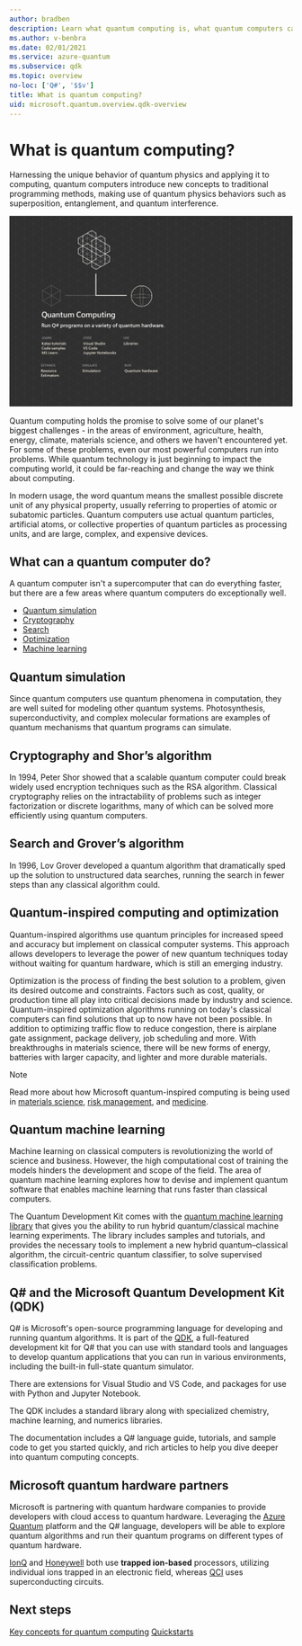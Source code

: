 ```yaml
---
author: bradben
description: Learn what quantum computing is, what quantum computers can do, and how you can learn quantum computing.
ms.author: v-benbra
ms.date: 02/01/2021
ms.service: azure-quantum
ms.subservice: qdk
ms.topic: overview
no-loc: ['Q#', '$$v']
title: What is quantum computing?
uid: microsoft.quantum.overview.qdk-overview
---
```


# What is quantum computing?

Harnessing the unique behavior of quantum physics and applying it to computing, quantum computers introduce new concepts to traditional programming methods, making use of quantum physics behaviors such as superposition, entanglement, and quantum interference.

![alt_text=Infographic presenting quantum computing service under the Azure Quantum service.](./media/quantum-computing-infographic.png)

Quantum computing holds the promise to solve some of our planet's biggest challenges - in the areas of environment, agriculture, health, energy, climate, materials science, and others we haven't encountered yet. For some of these problems, even our most powerful computers run into problems. While quantum technology is just beginning to impact the computing world, it could be far-reaching and change the way we think about computing.

In modern usage, the word quantum means the smallest possible discrete unit of any physical property, usually referring to properties of atomic or subatomic particles. Quantum computers use actual quantum particles, artificial atoms, or collective properties of quantum particles as processing units, and are large, complex, and expensive devices.

## What can a quantum computer do?

A quantum computer isn't a supercomputer that can do everything faster, but there are a few areas where quantum computers do exceptionally well.

- [Quantum simulation](xref:microsoft.quantum.overview.qdk-overview#quantum-simulation)
- [Cryptography](xref:microsoft.quantum.overview.qdk-overview#cryptography-and-shors-algorithm)
- [Search](xref:microsoft.quantum.overview.qdk-overview#search-and-grovers-algorithm)
- [Optimization](xref:microsoft.quantum.overview.qdk-overview#quantum-inspired-computing-and-optimization)
- [Machine learning](xref:microsoft.quantum.overview.qdk-overview#quantum-machine-learning)

## Quantum simulation

Since quantum computers use quantum phenomena in computation, they are well suited for modeling other quantum systems. Photosynthesis, superconductivity, and complex molecular formations are examples of quantum mechanisms that quantum programs can simulate.

## Cryptography and Shor’s algorithm

In 1994, Peter Shor showed that a scalable quantum computer could break widely used encryption techniques such as the RSA algorithm. Classical cryptography relies on the intractability of problems such as integer factorization or discrete logarithms, many of which can be solved more efficiently using quantum computers.

## Search and Grover’s algorithm

In 1996, Lov Grover developed a quantum algorithm that dramatically sped up the solution to unstructured data searches, running the search in fewer steps than any classical algorithm could.

## Quantum-inspired computing and optimization

Quantum-inspired algorithms use quantum principles for increased speed and accuracy but implement on classical computer systems. This approach allows developers to leverage the power of new quantum techniques today without waiting for quantum hardware, which is still an emerging industry.

Optimization is the process of finding the best solution to a problem, given its desired outcome and constraints. Factors such as cost, quality, or production time all play into critical decisions made by industry and science. Quantum-inspired optimization algorithms running on today's classical computers can find solutions that up to now have not been possible. In addition to optimizing traffic flow to reduce congestion, there is airplane gate assignment, package delivery, job scheduling and more. With breakthroughs in materials science, there will be new forms of energy, batteries with larger capacity, and lighter and more durable materials.

> [!NOTE]
> Read more about how Microsoft quantum-inspired computing is being used in [materials science](https://cloudblogs.microsoft.com/quantum/2020/01/21/oti-lumionics-accelerating-materials-design-microsoft-azure-quantum/), [risk management](https://cloudblogs.microsoft.com/quantum/2019/05/22/microsoft-quantum-collaborates-with-willis-towers-watson-to-transform-risk-management-solutions/), and [medicine](https://blogs.microsoft.com/blog/2018/05/18/microsoft-quantum-helps-case-western-reserve-university-advance-mri-research/).

## Quantum machine learning

Machine learning on classical computers is revolutionizing the world of science and business. However, the high computational cost of training the models hinders the development and scope of the field. The area of quantum machine learning explores how to devise and implement quantum software that enables machine learning that runs faster than classical computers.

The Quantum Development Kit comes with the [quantum machine learning library](xref:microsoft.quantum.libraries-machine-learning.overview) that gives you the ability to run hybrid quantum/classical machine learning experiments. The library includes samples and tutorials, and provides the necessary tools to implement a new hybrid quantum–classical algorithm, the circuit-centric quantum classifier, to solve supervised classification problems.

## Q# and the Microsoft Quantum Development Kit (QDK)

Q# is Microsoft's open-source programming language for developing and running quantum algorithms. It is part of the [QDK](xref:microsoft.quantum.get-started-qdk), a full-featured development kit for Q# that you can use with standard tools and languages to develop quantum applications that you can run in various environments, including the built-in full-state quantum simulator.

There are extensions for Visual Studio and VS Code, and packages for use with Python and Jupyter Notebook.

The QDK includes a standard library along with specialized chemistry, machine learning, and numerics libraries.

The documentation includes a Q# language guide, tutorials, and sample code to get you started quickly, and rich articles to help you dive deeper into quantum computing concepts.  

## Microsoft quantum hardware partners

Microsoft is partnering with quantum hardware companies to provide developers with cloud access to quantum hardware. Leveraging the [Azure Quantum](https://azure.microsoft.com/services/quantum/) platform and the Q# language, developers will be able to explore quantum algorithms and run their quantum programs on different types of quantum hardware.

[IonQ](https://ionq.com/news/november-4-2019-microsoft-partnership) and [Honeywell](https://www.honeywell.com/newsroom/news/2019/11/the-future-of-quantum-computing) both use **trapped ion-based** processors, utilizing individual ions trapped in an electronic field, whereas [QCI](https://quantumcircuits.com/news-and-publications/quantum-circuits-partners-with-microsoft-on-azure-quantum) uses superconducting circuits.

## Next steps

[Key concepts for quantum computing](xref:microsoft.quantum.overview.understanding)
[Quickstarts](xref:microsoft.quantum.get-started-qdk)